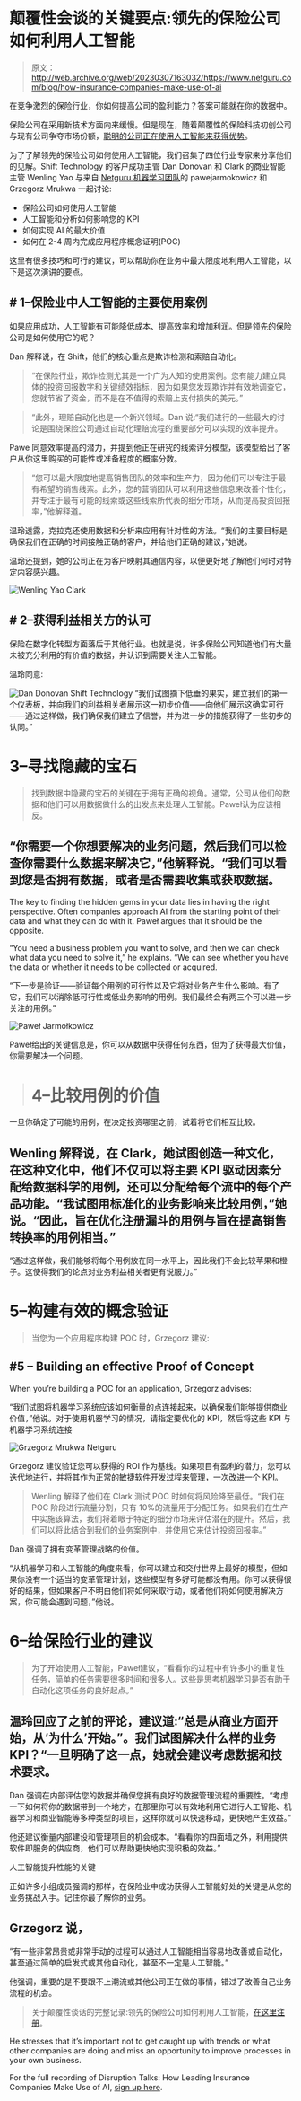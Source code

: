 # 颠覆性会谈的关键要点:领先的保险公司如何利用人工智能

> 原文：<http://web.archive.org/web/20230307163032/https://www.netguru.com/blog/how-insurance-companies-make-use-of-ai>

 在竞争激烈的保险行业，你如何提高公司的盈利能力？答案可能就在你的数据中。

保险公司在采用新技术方面向来缓慢。但是现在，随着颠覆性的保险科技初创公司与现有公司争夺市场份额，[聪明的公司正在使用人工智能来获得优势](/web/20221007191012/https://www.netguru.com/services/artificial-intelligence-solutions)。

为了了解领先的保险公司如何使用人工智能，我们召集了四位行业专家来分享他们的见解。Shift Technology 的客户成功主管 Dan Donovan 和 Clark 的商业智能主管 Wenling Yao 与来自 [Netguru 机器学习团队](/web/20221007191012/https://www.netguru.com/services/machine-learning)的 pawejarmokowicz 和 Grzegorz Mrukwa 一起讨论:

*   保险公司如何使用人工智能
*   人工智能和分析如何影响您的 KPI
*   如何实现 AI 的最大价值
*   如何在 2-4 周内完成应用程序概念证明(POC)

这里有很多技巧和可行的建议，可以帮助你在业务中最大限度地利用人工智能，以下是这次演讲的要点。

## # 1–保险业中人工智能的主要使用案例

如果应用成功，人工智能有可能降低成本、提高效率和增加利润。但是领先的保险公司是如何使用它的呢？

Dan 解释说，在 Shift，他们的核心重点是欺诈检测和索赔自动化。

> “在保险行业，欺诈检测尤其是一个广为人知的使用案例。您有能力建立具体的投资回报数字和关键绩效指标，因为如果您发现欺诈并有效地调查它，您就节省了资金，而不是在不值得的索赔上支付损失的美元。”

> “此外，理赔自动化也是一个新兴领域。Dan 说:“我们进行的一些最大的讨论是围绕保险公司通过自动化理赔流程的重要部分可以实现的效率提升。

Pawe 同意效率提高的潜力，并提到他正在研究的线索评分模型，该模型给出了客户从你这里购买的可能性或准备程度的概率分数。

> “您可以最大限度地提高销售团队的效率和生产力，因为他们可以专注于最有希望的销售线索。此外，您的营销团队可以利用这些信息来改善个性化，并专注于最有可能的线索或这些线索所代表的细分市场，从而提高投资回报率，”他解释道。

温玲透露，克拉克还使用数据和分析来应用有针对性的方法。“我们的主要目标是确保我们在正确的时间接触正确的客户，并给他们正确的建议，”她说。

温玲还提到，她的公司正在为客户映射其通信内容，以便更好地了解他们何时对特定内容感兴趣。

![Wenling Yao Clark](img/84cc2b68b4d1379f15cbc3c74571e847.png)

## # 2–获得利益相关方的认可

保险在数字化转型方面落后于其他行业。也就是说，许多保险公司知道他们有大量未被充分利用的有价值的数据，并认识到需要关注人工智能。

温玲同意:

![Dan Donovan Shift Technology](img/f63e8714da4df353960816464b010242.png) “我们试图摘下低垂的果实，建立我们的第一个仪表板，并向我们的利益相关者展示这一初步价值——向他们展示这确实可行——通过这样做，我们确保我们建立了信誉，并为进一步的措施获得了一些初步的认同。”

# 3–寻找隐藏的宝石

> 找到数据中隐藏的宝石的关键在于拥有正确的视角。通常，公司从他们的数据和他们可以用数据做什么的出发点来处理人工智能。Paweł认为应该相反。

## “你需要一个你想要解决的业务问题，然后我们可以检查你需要什么数据来解决它，”他解释说。“我们可以看到您是否拥有数据，或者是否需要收集或获取数据。

The key to finding the hidden gems in your data lies in having the right perspective. Often companies approach AI from the starting point of their data and what they can do with it. Paweł argues that it should be the opposite.

“You need a business problem you want to solve, and then we can check what data you need to solve it,” he explains. “We can see whether you have the data or whether it needs to be collected or acquired.

“下一步是验证——验证每个用例的可行性以及它将对业务产生什么影响。有了它，我们可以消除低可行性或低业务影响的用例。我们最终会有两三个可以进一步关注的用例。”

![Paweł Jarmołkowicz](img/4da46af30733ba86df3fc8a0d5b4db5a.png)

Paweł给出的关键信息是，你可以从数据中获得任何东西，但为了获得最大价值，你需要解决一个问题。

> # 4–比较用例的价值

一旦你确定了可能的用例，在决定投资哪里之前，试着将它们相互比较。

## Wenling 解释说，在 Clark，她试图创造一种文化，在这种文化中，他们不仅可以将主要 KPI 驱动因素分配给数据科学的用例，还可以分配给每个流中的每个产品功能。“我试图用标准化的业务影响来比较用例，”她说。“因此，旨在优化注册漏斗的用例与旨在提高销售转换率的用例相当。”

“通过这样做，我们能够将每个用例放在同一水平上，因此我们不会比较苹果和橙子。这使得我们的论点对业务利益相关者更有说服力。”

# 5–构建有效的概念验证

> 当您为一个应用程序构建 POC 时，Grzegorz 建议:

## #5 – Building an effective Proof of Concept

When you’re building a POC for an application, Grzegorz advises:

“我们试图将机器学习系统应该如何衡量的点连接起来，以确保我们能够提供商业价值，”他说。对于使用机器学习的情况，请指定要优化的 KPI，然后将这些 KPI 与机器学习系统连接

![Grzegorz Mrukwa Netguru](img/eec98c6f70c34f35f030524bfbc9f98d.png)

Grzegorz 建议验证您可以获得的 ROI 作为基线。如果项目有盈利的潜力，您可以迭代地进行，并将其作为正常的敏捷软件开发过程来管理，一次改进一个 KPI。

> Wenling 解释了他们在 Clark 测试 POC 时如何将风险降至最低。“我们在 POC 阶段进行流量分割，只有 10%的流量用于分配任务。如果我们在生产中实施该算法，我们将着眼于特定的细分市场来评估潜在的提升。然后，我们可以将此结合到我们的业务案例中，并使用它来估计投资回报率。”

Dan 强调了拥有变革管理战略的价值。

“从机器学习和人工智能的角度来看，你可以建立和交付世界上最好的模型，但如果你没有一个适当的变革管理计划，这些模型有多好可能都没有用。你可以获得很好的结果，但如果客户不明白他们将如何采取行动，或者他们将如何使用解决方案，你可能会遇到问题，”他说。

# 6–给保险行业的建议

> 为了开始使用人工智能，Paweł建议，“看看你的过程中有许多小的重复性任务，简单的任务需要很多时间和很多人。这些是思考机器学习是否有助于自动化这项任务的良好起点。”

## 温玲回应了之前的评论，建议道:“总是从商业方面开始，从‘为什么’开始。”。我们试图解决什么样的业务 KPI？“一旦明确了这一点，她就会建议考虑数据和技术要求。

Dan 强调在内部评估您的数据并确保您拥有良好的数据管理流程的重要性。“考虑一下如何将你的数据带到一个地方，在那里你可以有效地利用它进行人工智能、机器学习和商业智能等多种类型的项目，这样你就可以快速移动，更快地产生效益。”

他还建议衡量内部建设和管理项目的机会成本。“看看你的四面墙之外，利用提供软件即服务的供应商，他们可以帮助更快地实现积极的效益。”

人工智能提升性能的关键

正如许多小组成员强调的那样，在保险业中成功获得人工智能好处的关键是从您的业务挑战入手。记住你最了解你的业务。

## Grzegorz 说，

“有一些非常昂贵或非常手动的过程可以通过人工智能相当容易地改善或自动化，甚至通过简单的启发式或其他自动化，甚至不一定是人工智能。”

他强调，重要的是不要跟不上潮流或其他公司正在做的事情，错过了改善自己业务流程的机会。

> 关于颠覆性谈话的完整记录:领先的保险公司如何利用人工智能，[在这里注册](/web/20221007191012/https://www.netguru.com/disruption/talks)。

He stresses that it’s important not to get caught up with trends or what other companies are doing and miss an opportunity to improve processes in your own business.

For the full recording of Disruption Talks: How Leading Insurance Companies Make Use of AI, [sign up here](/web/20221007191012/https://www.netguru.com/disruption/talks).